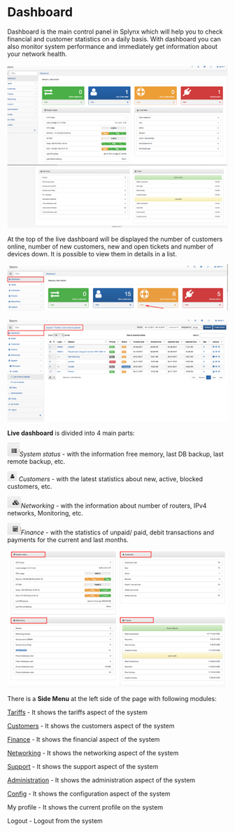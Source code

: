 Dashboard
=========

Dashboard is the main control panel in Splynx which will help you to check financial and customer statistics on a daily basis. With dashboard you can also monitor system performance and immediately get information about your network health.

![Dashboard1](dashboard1.png)
![Dashboard2](dashboard2.png)

At the top of the live dashboard will be displayed the number of customers online, number of new customers, new and open tickets and number of devices down. It is possible to view them in details in a list.

![Screenshot](Screenshot%20at%20May%2012%2016-54-11.png)

![Screenshot](Screenshot%20at%20May%2012%2016-53-21.png)

**Live dashboard** is divided into 4 main parts:

![ ](Screenshot%20at%20May%2012%2016-55-54.png)_System status_ - with the information free memory, last DB backup, last remote backup, etc.

![ ](Screenshot%20at%20May%2012%2016-57-33.png) _Customers_ - with the latest statistics about new, active, blocked customers, etc.

![ ](Screenshot%20at%20May%2012%2016-56-17.png)_Networking_ - with the information about number of routers, IPv4 networks, Monitoring, etc.

![ ](Screenshot%20at%20May%2012%2016-56-28.png)_Finance_ - with the statistics of unpaid/ paid, debit transactions and payments for the current and last months.

![Screenshot](Screenshot%20at%20May%2012%2017-09-39.png)

There is a **Side Menu** at the left side of the page with following modules:

[Tariffs](configuring_tariff_plans/configuring_tariff_plans.md) - It shows the tariffs aspect of the system

[Customers](customer_management/customer_management.md) - It shows the customers aspect of the system

[Finance](finance/finance.md) - It shows the financial aspect of the system

[Networking](networking/networking.md) - It shows the networking aspect of the system

[Support](support_tickets_messages/support_tickets_messages.md) - It shows the support aspect of the system

[Administration](administration/administration.md) - It shows the administration aspect of the system

[Config](configuration/configuration.md) - It shows the configuration aspect of the system

My profile - It shows the current profile on the system

Logout - Logout from the system